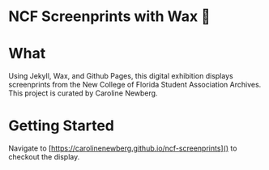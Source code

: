 # NCF Screenprints with Wax 🐝

# What


Using Jekyll, Wax, and Github Pages, this digital exhibition displays screenprints from the New College of Florida Student Association Archives. This project is curated by Caroline Newberg.

# Getting Started

Navigate to [https://carolinenewberg.github.io/ncf-screenprints]() to checkout the display. 


